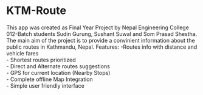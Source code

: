# KTM-Route

This app was created as Final Year Project by Nepal Engineering College 012-Batch students Sudin Gurung, Sushant Suwal and Som Prasad Shestha. The main aim of the project is to provide a convinient information about the public routes in Kathmandu, Nepal.
Features:
        -Routes info with distance and vehicle fares <br>
       - Shortest routes prioritized <br>
        - Direct and Alternate routes suggestions <br>
        - GPS for current location (Nearby Stops) <br>
        - Complete offline Map Integration <br>
        - Simple user friendly interface <br>
